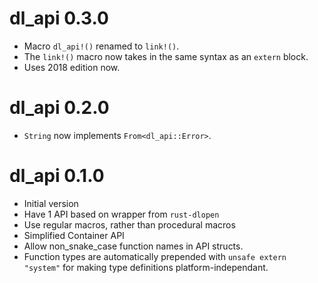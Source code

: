 # dl_api 0.3.0
* Macro `dl_api!()` renamed to `link!()`.
* The `link!()` macro now takes in the same syntax as an `extern` block.
* Uses 2018 edition now.

# dl_api 0.2.0
* `String` now implements `From<dl_api::Error>`.

# dl_api 0.1.0
* Initial version
* Have 1 API based on wrapper from `rust-dlopen`
* Use regular macros, rather than procedural macros
* Simplified Container API
* Allow non\_snake\_case function names in API structs.
* Function types are automatically prepended with `unsafe extern "system"` for
making type definitions platform-independant.
